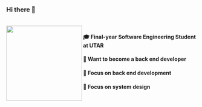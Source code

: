 ### Hi there 👋
<br/>
<img align="left" width="200" src="https://user-images.githubusercontent.com/65067887/215137484-707563bf-ce00-4fe4-bf70-0cef24776d40.gif" />


#### 🎓 Final-year Software Engineering Student at UTAR

#### 👔 Want to become a back end developer

#### 📍 Focus on back end development

#### 📍 Focus on system design
